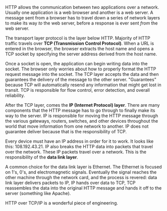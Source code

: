 
HTTP allows the communication between two applications over a network. Usually
one application is a web browser and another is a web server. A message sent
from a browser has to travel down a series of network layers to make its way
*to* the web server, before a response is ever sent *from* the web server. 

The transport layer protocol is the layer below HTTP. Majority of HTTP traffic
travels over **TCP (Transmission Control Protocol)**. When a URL is entered in the
browser, the browser extracts the host name and opens a TCP socket by specifying
the server address derived from the host name.

Once a socket is open, the application can begin writing data into the socket.
The browser only worries about how to properly format the HTTP request message
into the socket. The TCP layer accepts the data and then guarantees the delivery
of the message to the other server. "Guarantees" because TCP will automatically
resend any information that might get lost in transit. TCP is responsible
for flow control, error detection, and overall reliability. 

After the TCP layer, comes the **IP (Internet Protocol) layer**. There are many
components that the HTTP message has to go through to finally make its way to
the server. IP is responsible for moving the HTTP message through the various
gateways, routers, switches, and other devices throughout the world that move
information from one network to another. IP does not guarantee deliver because
that is the responsibility of TCP.

Every device must have an IP address in order for it to work. It looks like
this: 108.192.43.21. IP also breaks the HTTP data into packets that travel over
the network. These IP packets travel over a network. This is the responsibility
of the **data link layer**.

A common choice for the data link layer is Ethernet. The Ethernet is focused on
1's, 0's, and electromagnetic signals. Eventually the signal reaches the other
machine through the network card, and the process is revered: data link layer
delivers packets to IP, IP hands over data to TCP, TCP reassembles the data into
the original HTTP message and hands it off to the server (something like
Apache). 

HTTP over TCP/IP is a wonderful piece of engineering.



